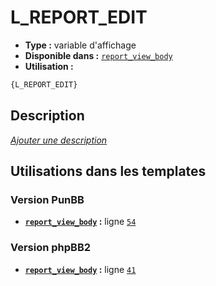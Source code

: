 # L_REPORT_EDIT
* __Type :__ variable d'affichage
* __Disponible dans :__ [`report_view_body`](../tpl/var/report_view_body.md)
* __Utilisation :__

```html
{L_REPORT_EDIT}
```

## Description
[*Ajouter une description*](https://fa-tvars.appspot.com/var/L_REPORT_EDIT)

## Utilisations dans les templates

### Version PunBB
* __[`report_view_body`](../tpl/var/report_view_body.md#readme) :__ ligne [`54`](../tpl/src/punbb/report_view_body.tpl#L54)

### Version phpBB2
* __[`report_view_body`](../tpl/var/report_view_body.md#readme) :__ ligne [`41`](../tpl/src/subsilver/report_view_body.tpl#L41)